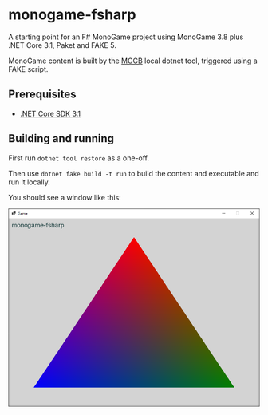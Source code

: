 # monogame-fsharp

A starting point for an F# MonoGame project using MonoGame 3.8 plus .NET Core 3.1, Paket and FAKE 5.

MonoGame content is built by the [MGCB](https://docs.monogame.net/articles/tools/mgcb.html) local dotnet tool, triggered using a FAKE script.

## Prerequisites

- [.NET Core SDK 3.1](https://dotnet.microsoft.com/download/)

## Building and running

First run `dotnet tool restore` as a one-off.

Then use `dotnet fake build -t run` to build the content and executable and run it locally.

You should see a window like this:

![monogame-fsharp](monogame-fsharp.png "monogame-fsharp")
